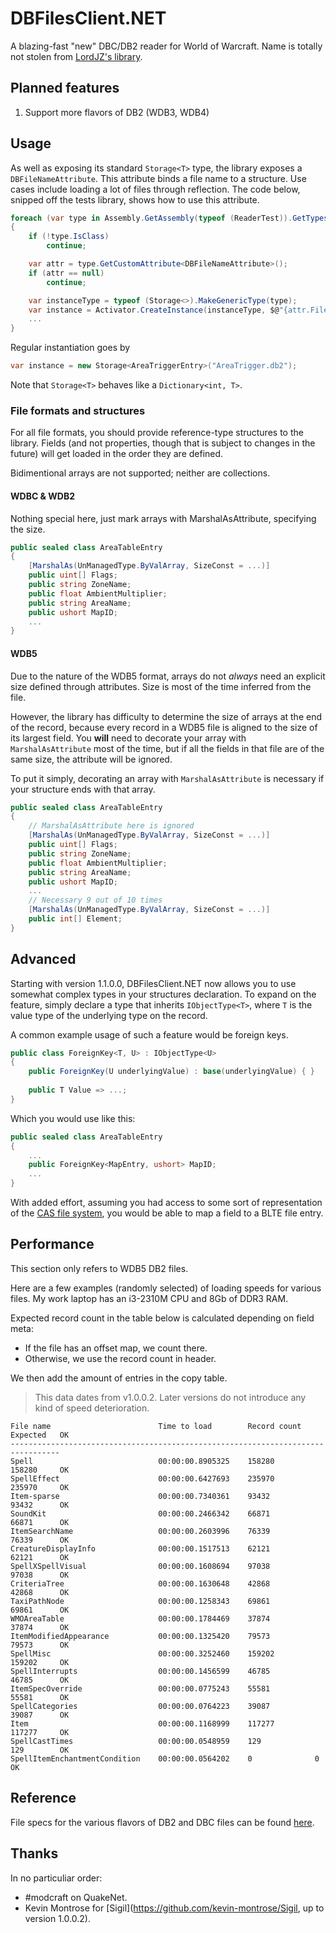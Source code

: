 # DBFilesClient.NET
A blazing-fast "new" DBC/DB2 reader for World of Warcraft.
Name is totally not stolen from [LordJZ's library](http://github.com/LordJZ/DBFilesClient.NET).

## Planned features

1. Support more flavors of DB2 (WDB3, WDB4)

## Usage

As well as exposing its standard `Storage<T>` type, the library exposes a `DBFileNameAttribute`. This attribute binds a file name to a structure. Use cases include loading a lot of files through reflection. The code below, snipped off the tests library, shows how to use this attribute.

```csharp
foreach (var type in Assembly.GetAssembly(typeof (ReaderTest)).GetTypes())
{
    if (!type.IsClass)
        continue;

    var attr = type.GetCustomAttribute<DBFileNameAttribute>();
    if (attr == null)
        continue;

    var instanceType = typeof (Storage<>).MakeGenericType(type);
    var instance = Activator.CreateInstance(instanceType, $@"{attr.FileName}.db2");
    ...
}
```

Regular instantiation goes by

```csharp
var instance = new Storage<AreaTriggerEntry>("AreaTrigger.db2");
```

Note that `Storage<T>` behaves like a `Dictionary<int, T>`.

### File formats and structures

For all file formats, you should provide reference-type structures to the library. Fields (and not properties, though that is subject to changes in the future) will get loaded in the order they are defined.

Bidimentional arrays are not supported; neither are collections.

#### WDBC & WDB2

Nothing special here, just mark arrays with MarshalAsAttribute, specifying the size.

```c#
public sealed class AreaTableEntry
{
    [MarshalAs(UnManagedType.ByValArray, SizeConst = ...)]
    public uint[] Flags;
    public string ZoneName;
    public float AmbientMultiplier;
    public string AreaName;
    public ushort MapID;
    ...
}
```

#### WDB5

Due to the nature of the WDB5 format, arrays do not *always* need an explicit size defined through attributes. Size is most of the time inferred from the file.

However, the library has difficulty to determine the size of arrays at the end of the record, because every record in a WDB5 file is aligned to the size of its largest field. You **will** need to decorate your array with `MarshalAsAttribute` most of the time, but if all the fields in that file are of the same size, the attribute will be ignored.

To put it simply, decorating an array with `MarshalAsAttribute` is necessary if your structure ends with that array.

```c#
public sealed class AreaTableEntry
{
    // MarshalAsAttribute here is ignored
    [MarshalAs(UnManagedType.ByValArray, SizeConst = ...)]
    public uint[] Flags;
    public string ZoneName;
    public float AmbientMultiplier;
    public string AreaName;
    public ushort MapID;
    ...
    // Necessary 9 out of 10 times
    [MarshalAs(UnManagedType.ByValArray, SizeConst = ...)]
    public int[] Element;
}
```

## Advanced

Starting with version 1.1.0.0, DBFilesClient.NET now allows you to use somewhat complex types in your structures declaration.
To expand on the feature, simply declare a type that inherits `IObjectType<T>`, where `T` is the value type of the underlying type on the record.

A common example usage of such a feature would be foreign keys.

```c#
public class ForeignKey<T, U> : IObjectType<U>
{
    public ForeignKey(U underlyingValue) : base(underlyingValue) { }
    
    public T Value => ...;
}
```

Which you would use like this:

```c#
public sealed class AreaTableEntry
{
    ...
    public ForeignKey<MapEntry, ushort> MapID;
    ...
}
```

With added effort, assuming you had access to some sort of representation of the [CAS file system](https://wowdev.wiki/CASC), you would be able to map a field to a BLTE file entry.


## Performance

This section only refers to WDB5 DB2 files. 

Here are a few examples (randomly selected) of loading speeds for various files.
My work laptop has an i3-2310M CPU and 8Gb of DDR3 RAM.

Expected record count in the table below is calculated depending on field meta:
* If the file has an offset map, we count there.
* Otherwise, we use the record count in header.

We then add the amount of entries in the copy table.

> This data dates from v1.0.0.2. Later versions do not introduce any kind of speed deterioration.

```
File name                        Time to load        Record count   Expected   OK
---------------------------------------------------------------------------------
Spell                            00:00:00.8905325    158280         158280     OK
SpellEffect                      00:00:00.6427693    235970         235970     OK
Item-sparse                      00:00:00.7340361    93432          93432      OK
SoundKit                         00:00:00.2466342    66871          66871      OK
ItemSearchName                   00:00:00.2603996    76339          76339      OK
CreatureDisplayInfo              00:00:00.1517513    62121          62121      OK
SpellXSpellVisual                00:00:00.1608694    97038          97038      OK
CriteriaTree                     00:00:00.1630648    42868          42868      OK
TaxiPathNode                     00:00:00.1258343    69861          69861      OK
WMOAreaTable                     00:00:00.1784469    37874          37874      OK
ItemModifiedAppearance           00:00:00.1325420    79573          79573      OK
SpellMisc                        00:00:00.3252460    159202         159202     OK
SpellInterrupts                  00:00:00.1456599    46785          46785      OK
ItemSpecOverride                 00:00:00.0775243    55581          55581      OK
SpellCategories                  00:00:00.0764223    39087          39087      OK
Item                             00:00:00.1168999    117277         117277     OK
SpellCastTimes                   00:00:00.0548959    129            129        OK
SpellItemEnchantmentCondition    00:00:00.0564202    0              0          OK
```

## Reference

File specs for the various flavors of DB2 and DBC files can be found [here](http://wowdev.wiki/DBC).

## Thanks

In no particuliar order:
- #modcraft on QuakeNet.
- Kevin Montrose for [Sigil](https://github.com/kevin-montrose/Sigil, up to version 1.0.0.2).
